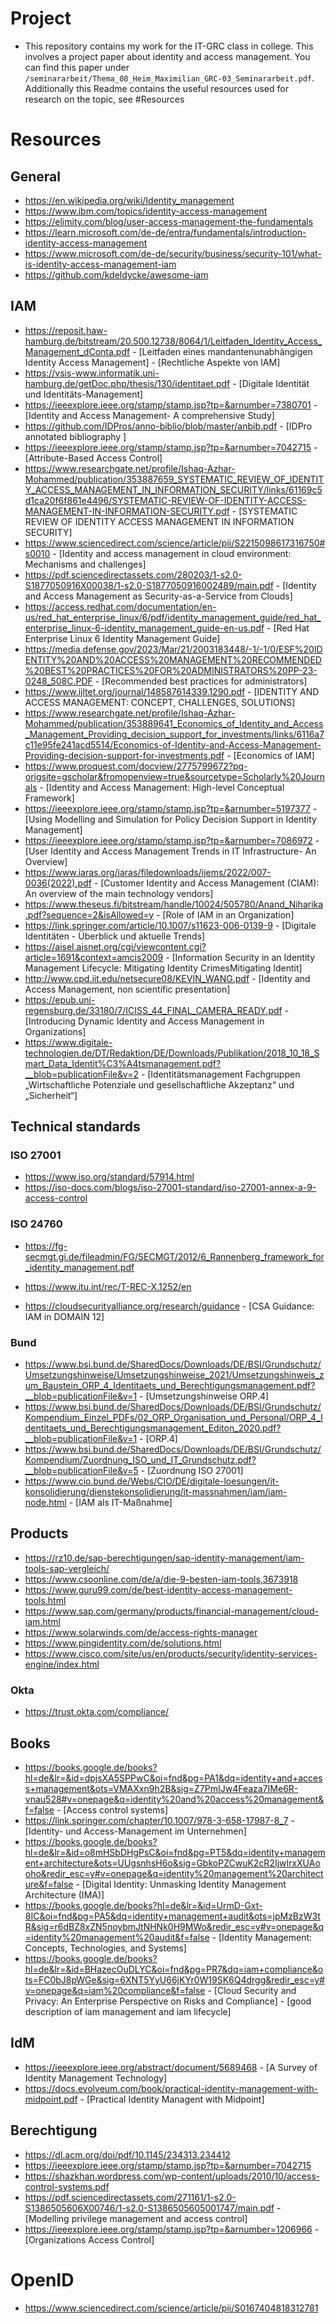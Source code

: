 # Project
- This repository contains my work for the IT-GRC class in college. This involves a project paper about identity and access management. You can find this paper under `/seminararbeit/Thema_08_Heim_Maximilian_GRC-03_Seminararbeit.pdf`. Additionally this Readme contains the useful resources used for research on the topic, see #Resources

# Resources

## General
- https://en.wikipedia.org/wiki/Identity_management
- https://www.ibm.com/topics/identity-access-management
- https://elimity.com/blog/user-access-management-the-fundamentals
- https://learn.microsoft.com/de-de/entra/fundamentals/introduction-identity-access-management
- https://www.microsoft.com/de-de/security/business/security-101/what-is-identity-access-management-iam
- https://github.com/kdeldycke/awesome-iam

## IAM
- https://reposit.haw-hamburg.de/bitstream/20.500.12738/8064/1/Leitfaden_Identity_Access_Management_dConta.pdf - [Leitfaden eines mandantenunabhängigen Identity Access Management] - [Rechtliche Aspekte von IAM]
- https://vsis-www.informatik.uni-hamburg.de/getDoc.php/thesis/130/identitaet.pdf - [Digitale Identität und Identitäts-Management]
- https://ieeexplore.ieee.org/stamp/stamp.jsp?tp=&arnumber=7380701 - [Identity and Access Management- A comprehensive
Study]
- https://github.com/IDPros/anno-biblio/blob/master/anbib.pdf - [IDPro annotated bibliography ]
- https://ieeexplore.ieee.org/stamp/stamp.jsp?tp=&arnumber=7042715 - [Attribute-Based Access Control]
- https://www.researchgate.net/profile/Ishaq-Azhar-Mohammed/publication/353887659_SYSTEMATIC_REVIEW_OF_IDENTITY_ACCESS_MANAGEMENT_IN_INFORMATION_SECURITY/links/61169c5d1ca20f6f861e4496/SYSTEMATIC-REVIEW-OF-IDENTITY-ACCESS-MANAGEMENT-IN-INFORMATION-SECURITY.pdf - [SYSTEMATIC REVIEW OF IDENTITY ACCESS MANAGEMENT IN
INFORMATION SECURITY]
- https://www.sciencedirect.com/science/article/pii/S2215098617316750#s0010 - [Identity and access management in cloud environment: Mechanisms and challenges]
- https://pdf.sciencedirectassets.com/280203/1-s2.0-S1877050916X00038/1-s2.0-S1877050916002489/main.pdf - [Identity and Access Management as Security-as-a-Service from
Clouds]
- https://access.redhat.com/documentation/en-us/red_hat_enterprise_linux/6/pdf/identity_management_guide/red_hat_enterprise_linux-6-identity_management_guide-en-us.pdf - [Red Hat Enterprise Linux 6 Identity Management Guide]
- https://media.defense.gov/2023/Mar/21/2003183448/-1/-1/0/ESF%20IDENTITY%20AND%20ACCESS%20MANAGEMENT%20RECOMMENDED%20BEST%20PRACTICES%20FOR%20ADMINISTRATORS%20PP-23-0248_508C.PDF - [Recommended best practices for administrators]
- https://www.ijltet.org/journal/148587614339.1290.pdf - [IDENTITY AND ACCESS MANAGEMENT: CONCEPT, CHALLENGES, SOLUTIONS]
- https://www.researchgate.net/profile/Ishaq-Azhar-Mohammed/publication/353889641_Economics_of_Identity_and_Access_Management_Providing_decision_support_for_investments/links/6116a7c11e95fe241acd5514/Economics-of-Identity-and-Access-Management-Providing-decision-support-for-investments.pdf - [Economics of IAM]
- https://www.proquest.com/docview/2775799672?pq-origsite=gscholar&fromopenview=true&sourcetype=Scholarly%20Journals - [Identity and Access Management: High-level Conceptual Framework]
- https://ieeexplore.ieee.org/stamp/stamp.jsp?tp=&arnumber=5197377 - [Using Modelling and Simulation for Policy Decision Support in Identity Management]
- https://ieeexplore.ieee.org/stamp/stamp.jsp?tp=&arnumber=7086972 - [User Identity and Access Management Trends in IT Infrastructure- An Overview]
- https://www.iaras.org/iaras/filedownloads/ijems/2022/007-0036(2022).pdf - [Customer Identity and Access Management (CIAM): An overview of the main technology vendors]
- https://www.theseus.fi/bitstream/handle/10024/505780/Anand_Niharika.pdf?sequence=2&isAllowed=y - [Role of IAM in an Organization]
- https://link.springer.com/article/10.1007/s11623-006-0139-9 - [Digitale Identitäten - Überblick und aktuelle Trends]
- https://aisel.aisnet.org/cgi/viewcontent.cgi?article=1691&context=amcis2009 - [Information Security in an Identity Management Lifecycle: Mitigating Identity CrimesMitigating Identit]
- http://www.cpd.iit.edu/netsecure08/KEVIN_WANG.pdf - [Identity and Access Management, non scientific presentation]
- https://epub.uni-regensburg.de/33180/7/ICISS_44_FINAL_CAMERA_READY.pdf - [Introducing Dynamic Identity and Access Management in Organizations]
- https://www.digitale-technologien.de/DT/Redaktion/DE/Downloads/Publikation/2018_10_18_Smart_Data_Identit%C3%A4tsmanagement.pdf?__blob=publicationFile&v=2 - [Identitätsmanagement Fachgruppen „Wirtschaftliche Potenziale und gesellschaftliche Akzeptanz“ und „Sicherheit“]

## Technical standards

### ISO 27001
- https://www.iso.org/standard/57914.html
- https://iso-docs.com/blogs/iso-27001-standard/iso-27001-annex-a-9-access-control

### ISO 24760
- https://fg-secmgt.gi.de/fileadmin/FG/SECMGT/2012/6_Rannenberg_framework_for_identity_management.pdf

- https://www.itu.int/rec/T-REC-X.1252/en
- https://cloudsecurityalliance.org/research/guidance - [CSA Guidance: IAM in DOMAIN 12]
  
### Bund
- https://www.bsi.bund.de/SharedDocs/Downloads/DE/BSI/Grundschutz/Umsetzungshinweise/Umsetzungshinweise_2021/Umsetzungshinweis_zum_Baustein_ORP_4_Identitaets_und_Berechtigungsmanagement.pdf?__blob=publicationFile&v=1 - [Umsetzungshinweise ORP.4]
- https://www.bsi.bund.de/SharedDocs/Downloads/DE/BSI/Grundschutz/Kompendium_Einzel_PDFs/02_ORP_Organisation_und_Personal/ORP_4_Identitaets_und_Berechtigungsmanagement_Editon_2020.pdf?__blob=publicationFile&v=1 - [ORP.4]
- https://www.bsi.bund.de/SharedDocs/Downloads/DE/BSI/Grundschutz/Kompendium/Zuordnung_ISO_und_IT_Grundschutz.pdf?__blob=publicationFile&v=5 - [Zuordnung ISO 27001]
- https://www.cio.bund.de/Webs/CIO/DE/digitale-loesungen/it-konsolidierung/dienstekonsolidierung/it-massnahmen/iam/iam-node.html - [IAM als IT-Maßnahme]

## Products
- https://rz10.de/sap-berechtigungen/sap-identity-management/iam-tools-sap-vergleich/
- https://www.csoonline.com/de/a/die-9-besten-iam-tools,3673918
- https://www.guru99.com/de/best-identity-access-management-tools.html
- https://www.sap.com/germany/products/financial-management/cloud-iam.html
- https://www.solarwinds.com/de/access-rights-manager
- https://www.pingidentity.com/de/solutions.html
- https://www.cisco.com/site/us/en/products/security/identity-services-engine/index.html
  
### Okta
- https://trust.okta.com/compliance/

## Books
- https://books.google.de/books?hl=de&lr=&id=dpjsXA5SPPwC&oi=fnd&pg=PA1&dq=identity+and+access+management&ots=VMAXxn9h2B&sig=Z7PmIJw4Feaza7IMe6R-vnau528#v=onepage&q=identity%20and%20access%20management&f=false - [Access control systems]
- https://link.springer.com/chapter/10.1007/978-3-658-17987-8_7 - [Identity- und Access-Management im Unternehmen]
- https://books.google.de/books?hl=de&lr=&id=o8mHSbDHgPsC&oi=fnd&pg=PT5&dq=identity+management+architecture&ots=UUgsnhsH6o&sig=GbkoPZCwuK2cR2IjwlrxXUAooho&redir_esc=y#v=onepage&q=identity%20management%20architecture&f=false - [Digital Identity: Unmasking Identity Management Architecture (IMA)]
- https://books.google.de/books?hl=de&lr=&id=UrmD-Gxt-8IC&oi=fnd&pg=PA5&dq=identity+management+audit&ots=jpMzBzW3tR&sig=r6dBZ8xZN5noybmJtNHNk0H9MWo&redir_esc=y#v=onepage&q=identity%20management%20audit&f=false - [Identity Management: Concepts, Technologies, and Systems]
- https://books.google.de/books?hl=de&lr=&id=BHazecOuDLYC&oi=fnd&pg=PR7&dq=iam+compliance&ots=FC0bJ8pWGe&sig=6XNT5YyU66jKYr0W19SK6Q4drgg&redir_esc=y#v=onepage&q=iam%20compliance&f=false - [Cloud Security and Privacy: An Enterprise Perspective on Risks and Compliance] - [good description of iam management and iam lifecycle]

## IdM
- https://ieeexplore.ieee.org/abstract/document/5689468 - [A Survey of Identity Management Technology]
- https://docs.evolveum.com/book/practical-identity-management-with-midpoint.pdf - [Practical Identity Managent with Midpoint]
  
## Berechtigung
- https://dl.acm.org/doi/pdf/10.1145/234313.234412
- https://ieeexplore.ieee.org/stamp/stamp.jsp?tp=&arnumber=7042715
- https://shazkhan.wordpress.com/wp-content/uploads/2010/10/access-control-systems.pdf
- https://pdf.sciencedirectassets.com/271161/1-s2.0-S1386505606X00746/1-s2.0-S1386505605001747/main.pdf - [Modelling privilege management and access control]
- https://ieeexplore.ieee.org/stamp/stamp.jsp?tp=&arnumber=1206966 - [Organizations Access Control]

# OpenID
- https://www.sciencedirect.com/science/article/pii/S0167404818312781